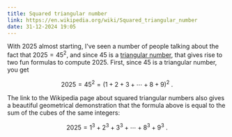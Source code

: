 ```yaml
---
title: Squared triangular number
link: https://en.wikipedia.org/wiki/Squared_triangular_number
date: 31-12-2024 19:05
---
```


With 2025 almost starting, I've seen a number of people talking about the fact that $2025 = 45^2$, and since $45$ is a [triangular number](https://en.wikipedia.org/wiki/Triangular_number), that gives rise to two fun formulas to compute $2025$.
First, since $45$ is a triangular number, you get

$$
2025 = 45^2 = (1 + 2 + 3 + \cdots + 8 + 9)^2 ~ .
$$

The link to the Wikipedia page about squared triangular numbers also gives a beautiful geometrical demonstration that the formula above is equal to the sum of the cubes of the same integers:

$$
2025 = 1^3 + 2^3 + 3^3 + \cdots + 8^3 + 9^3 ~ .
$$
